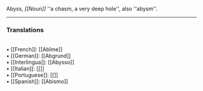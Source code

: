 Abyss, <i>[[Noun]]</i> ''a chasm, a very deep hole'', also ''abysm''.
<HR> <P> <H3>Translations</H3>
<BR>• [[French]]: [[Abîme]]
<BR>• [[German]]: [[Abgrund]]
<BR>• [[Interlingua]]: [[Abysso]]
<BR>• [[Italian]]: [[]]
<BR>• [[Portuguese]]: [[]]
<BR>• [[Spanish]]: [[Abismo]]<BR>